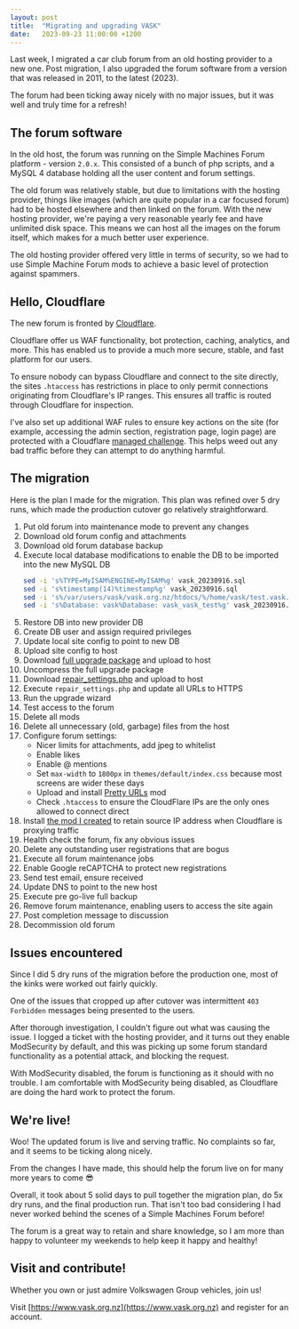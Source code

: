 ```yaml
---
layout: post
title:  "Migrating and upgrading VASK"
date:   2023-09-23 11:00:00 +1200
---
```


Last week, I migrated a car club forum from an old hosting provider to a new one. Post migration, I also upgraded the forum software from a version that was released in 2011, to the latest (2023). 

The forum had been ticking away nicely with no major issues, but it was well and truly time for a refresh!

## The forum software

In the old host, the forum was running on the Simple Machines Forum platform - version `2.0.x`. This consisted of a bunch of php scripts, and a MySQL 4 database holding all the user content and forum settings. 

The old forum was relatively stable, but due to limitations with the hosting provider, things like images (which are quite popular in a car focused forum) had to be hosted elsewhere and then linked on the forum. With the new hosting provider, we're paying a very reasonable yearly fee and have unlimited disk space. This means we can host all the images on the forum itself, which makes for a much better user experience. 

The old hosting provider offered very little in terms of security, so we had to use Simple Machine Forum mods to achieve a basic level of protection against spammers. 


## Hello, Cloudflare

The new forum is fronted by [Cloudflare](https://www.cloudflare.com/). 

Cloudflare offer us WAF functionality, bot protection, caching, analytics, and more. This has enabled us to provide a much more secure, stable, and fast platform for our users.

To ensure nobody can bypass Cloudflare and connect to the site directly, the sites `.htaccess` has restrictions in place to only permit connections originating from Cloudflare's IP ranges. This ensures all traffic is routed through Cloudflare for inspection. 

I've also set up additional WAF rules to ensure key actions on the site (for example, accessing the admin section, registration page, login page) are protected with a Cloudflare [managed challenge](https://blog.cloudflare.com/tag/managed-challenge/). This helps weed out any bad traffic before they can attempt to do anything harmful. 



## The migration

Here is the plan I made for the migration. 
This plan was refined over 5 dry runs, which made the production cutover go relatively straightforward. 

   1. Put old forum into maintenance mode to prevent any changes
   1. Download old forum config and attachments
   1. Download old forum database backup
   1. Execute local database modifications to enable the DB to be imported into the new MySQL DB
      ``` bash 
      sed -i 's%TYPE=MyISAM%ENGINE=MyISAM%g' vask_20230916.sql
      sed -i 's%timestamp(14)%timestamp%g' vask_20230916.sql
      sed -i 's%/var/users/vask/vask.org.nz/htdocs/%/home/vask/test.vask.org.nz/%g' vask_20230916.sql
      sed -i 's%Database: vask%Database: vask_vask_test%g' vask_20230916.sql
      ```
   1. Restore DB into new provider DB 
   1. Create DB user and assign required privileges 
   1. Update local site config to point to new DB
   1. Upload site config to host 
   1. Download [full upgrade package](https://download.simplemachines.org/) and upload to host 
   1. Uncompress the full upgrade package
   1. Download [repair_settings.php](https://wiki.simplemachines.org/smf/Repair_settings.php) and upload to host
   1. Execute `repair_settings.php` and update all URLs to HTTPS
   1. Run the upgrade wizard
   1. Test access to the forum
   1. Delete all mods
   1. Delete all unnecessary (old, garbage) files from the host
   1. Configure forum settings:
      - Nicer limits for attachments, add jpeg to whitelist
      - Enable likes
      - Enable @ mentions
      - Set `max-width` to `1800px` in `themes/default/index.css` because most screens are wider these days
      - Upload and install [Pretty URLs](https://custom.simplemachines.org/index.php?mod=636) mod
      - Check `.htaccess` to ensure the CloudFlare IPs are the only ones allowed to connect direct
   1. Install [the mod I created](https://github.com/tdq132/smf-cf-retain-source-ip) to retain source IP address when Cloudflare is proxying traffic
   1. Health check the forum, fix any obvious issues
   1. Delete any outstanding user registrations that are bogus
   1. Execute all forum maintenance jobs
   1. Enable Google reCAPTCHA to protect new registrations
   1. Send test email, ensure received
   1. Update DNS to point to the new host
   1. Execute pre go-live full backup
   1. Remove forum maintenance, enabling users to access the site again
   1. Post completion message to discussion
   1. Decommission old forum


## Issues encountered

Since I did 5 dry runs of the migration before the production one, most of the kinks were worked out fairly quickly. 

One of the issues that cropped up after cutover was intermittent `403 Forbidden` messages being presented to the users. 

After thorough investigation, I couldn't figure out what was causing the issue. I logged a ticket with the hosting provider, and it turns out they enable ModSecurity by default, and this was picking up some forum standard functionality as a potential attack, and blocking the request. 

With ModSecurity disabled, the forum is functioning as it should with no trouble. I am comfortable with ModSecurity being disabled, as Cloudflare are doing the hard work to protect the forum. 


## We're live!

Woo! The updated forum is live and serving traffic. No complaints so far, and it seems to be ticking along nicely. 

From the changes I have made, this should help the forum live on for many more years to come 😎

Overall, it took about 5 solid days to pull together the migration plan, do 5x dry runs, and the final production run. That isn't too bad considering I had never worked behind the scenes of a Simple Machines Forum before! 

The forum is a great way to retain and share knowledge, so I am more than happy to volunteer my weekends to help keep it happy and healthy! 


## Visit and contribute!

Whether you own or just admire Volkswagen Group vehicles, join us! 

Visit [https://www.vask.org.nz](https://www.vask.org.nz) and register for an account. 

